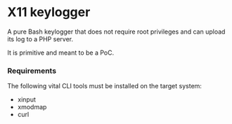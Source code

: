 # X11 keylogger

A pure Bash keylogger that does not require root privileges and can upload its log to a PHP server.

It is primitive and meant to be a PoC.

### Requirements

The following vital CLI tools must be installed on the target system:

* xinput
* xmodmap
* curl
